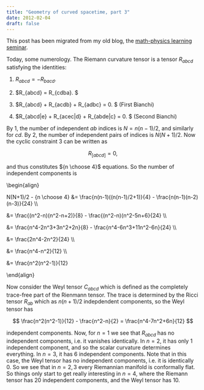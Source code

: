 ```yaml
---
title: "Geometry of curved spacetime, part 3"
date: 2012-02-04
draft: false
---
```


This post has been migrated from my old blog, the [math-physics learning seminar](https://mathphysseminar.blogspot.com/).


Today, some numerology. The Riemann curvature tensor is a tensor $R_{abcd}$ satisfying the identities:


1. $R_{abcd} = -R_{bacd}.$


2. $R_{abcd} = R_{cdba}. $


3. $R_{abcd} + R_{acdb} + R_{adbc} = 0. $ (First Bianchi)


4. $R_{abcd|e} + R_{acec|d} + R_{abde|c} = 0. $ (Second Bianchi)


By 1, the number of independent $ab$ indices is $N = n(n-1)/2$, and similarly for $cd$. By 2, the number of independent pairs of indices is $N(N+1)/2$. Now the cyclic constraint 3 can be written as

$$ R_{[abcd]} = 0, $$

and thus constitutes ${n \choose 4}$ equations. So the number of independent components is

\\begin{align}

 N(N+1)/2 - {n \choose 4} &= \frac{n(n-1)((n(n-1)/2+1)}{4} - \frac{n(n-1)(n-2)(n-3)}{24} \\\

&= \frac{(n^2-n)(n^2-n+2)}{8} - \frac{(n^2-n)(n^2-5n+6}{24} \\\

&= \frac{n^4-2n^3+3n^2+2n}{8} - \frac{n^4-6n^3+11n^2-6n}{24} \\\

&= \frac{2n^4-2n^2}{24} \\\

&= \frac{n^4-n^2}{12} \\\

&= \frac{n^2(n^2-1)}{12}

\\end{align}


Now consider the Weyl tensor $C_{abcd}$ which is defined as the completely trace-free part of the Rienmann tensor. The trace is determined by the Ricci tensor $R_{ab}$ which as $n(n+1)/2$ indepdendent components, so the Weyl tensor has

$$ \frac{n^2(n^2-1)}{12} - \frac{n^2-n}{2} = \frac{n^4-7n^2+6n}{12} $$

independent components. Now, for $n = 1$ we see that $R_{abcd}$ has no independent components, i.e. it vanishes identically. In $n=2$, it has only 1 independent component, and so the scalar curvature determines everything. In $n=3$, it has 6 independent components. Note that in this case, the Weyl tensor has no independent components, i.e. it is identically 0. So we see that in $n = 2, 3$ every Riemannian manifold is conformally flat. So things only start to get really interesting in $n=4$, where the Riemann tensor has 20 independent components, and the Weyl tensor has 10.